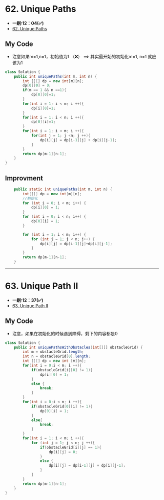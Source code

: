 # 62. Unique Paths
* **一刷:12：04(✅)**
* [62. Unique Paths](https://leetcode.com/problems/unique-paths/description/)

## My Code
* 注意如果m=1,n=1，初始值为1 （❌） ==> 其实最开始的初始化m=1, n=1 就应该为1

```java
class Solution {
    public int uniquePaths(int m, int n) {
        int [][] dp = new int[m][n];
        dp[0][0] = 0;
        if(m == 1 && n ==1){
            dp[0][0]=1;
        }
        for(int i = 1; i < m; i ++){
            dp[i][0]=1;
        }
        for(int i = 1; i < n; i ++){
            dp[0][i]=1;
        }
        for(int i = 1; i < m; i ++){
            for(int j = 1; j <n; j ++){
                dp[i][j] = dp[i-1][j] + dp[i][j-1];
            }
        }
        return dp[m-1][n-1];
    }
}
```

## Improvment
```java
    public static int uniquePaths(int m, int n) {
        int[][] dp = new int[m][n];
        //初始化
        for (int i = 0; i < m; i++) {
            dp[i][0] = 1;
        }
        for (int i = 0; i < n; i++) {
            dp[0][i] = 1;
        }

        for (int i = 1; i < m; i++) {
            for (int j = 1; j < n; j++) {
                dp[i][j] = dp[i-1][j]+dp[i][j-1];
            }
        }
        return dp[m-1][n-1];
    }
```
***
# 63. Unique Path II
* **一刷:12：37(✅)**
* [63. Unique Path II](https://leetcode.com/problems/unique-paths-ii/)

## My Code
* 注意，如果在初始化的时候遇到障碍，剩下的内容都是0
```java
class Solution {
    public int uniquePathsWithObstacles(int[][] obstacleGrid) {
        int m = obstacleGrid.length;
        int n = obstacleGrid[0].length;
        int [][] dp = new int [m][n];
        for(int i = 0;i < m; i ++){
            if(obstacleGrid[i][0] != 1){
                dp[i][0] = 1;
            }
            else {
                break;
            }
        }
        for(int i = 0;i < n; i ++){
            if(obstacleGrid[0][i] != 1){
                dp[0][i] = 1;
            }
            else{
                break;
            }
        }
        for(int i = 1; i < m; i ++){
            for (int j = 1; j < n; j ++){
                if(obstacleGrid[i][j] == 1){
                    dp[i][j] = 0;
                }
                else {
                    dp[i][j] = dp[i-1][j] + dp[i][j-1];
                }
            }
        }
        return dp[m-1][n-1];
    }
}
```
